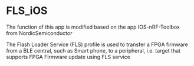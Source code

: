 # FLS_iOS

The function of this app is modified based on the app IOS-nRF-Toolbox from NordicSemiconductor

The Flash Loader Service (FLS) profile is used to transfer a FPGA firmware from a BLE central, such as Smart phone, to a peripheral, i.e. target  that supports FPGA Firmware update using FLS service

